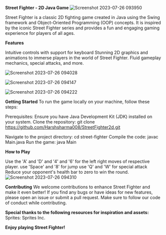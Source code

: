 **Street Fighter - 2D Java Game**
![Screenshot 2023-07-26 093950](https://github.com/Harshsharma008/StreetFighter2d/assets/93026721/1f606292-92ce-4e71-8c1f-19e0f0fbf5f0)


Street Fighter is a classic 2D fighting game created in Java using the Swing framework and Object-Oriented Programming (OOP) concepts. It is inspired by the iconic Street Fighter series and provides a fun and engaging gaming experience for players of all ages.

**Features**

Intuitive controls with support for keyboard 
Stunning 2D graphics and animations to immerse players in the world of Street Fighter.
Fluid gameplay mechanics, special attacks, and more.

![Screenshot 2023-07-26 094028](https://github.com/Harshsharma008/StreetFighter2d/assets/93026721/5e390a93-3a58-411b-96e6-d4e176073b45)

![Screenshot 2023-07-26 094147](https://github.com/Harshsharma008/StreetFighter2d/assets/93026721/08e02f65-6348-4d6c-b575-15d708fb86f0)

![Screenshot 2023-07-26 094222](https://github.com/Harshsharma008/StreetFighter2d/assets/93026721/a44962f3-a6eb-4e2b-bc82-a64707c05db9)




**Getting Started**
To run the game locally on your machine, follow these steps:

Prerequisites: Ensure you have Java Development Kit (JDK) installed on your system.
Clone the repository: git clone https://github.com/Harshsharma008/StreetFighter2d.git

Navigate to the project directory: cd street-fighter
Compile the code: javac Main.java
Run the game: java Main

**How to Play**

Use the 'A' and 'D' and '4' and '6' for the left right moves of respective player.
use 'Space' and '8' for jump 
use 'Q' and 'W' for special attack 
Reduce your opponent's health bar to zero to win the round.
![Screenshot 2023-07-26 094310](https://github.com/Harshsharma008/StreetFighter2d/assets/93026721/69a7f112-2303-47a6-9c9f-201306e5a45e)



**Contributing**
We welcome contributions to enhance Street Fighter and make it even better! If you find any bugs or have ideas for new features, please open an issue or submit a pull request. Make sure to follow our code of conduct while contributing.



**Special thanks to the following resources for inspiration and assets:**
Sprites: Sprites Inc.



**Enjoy playing Street Fighter!**
